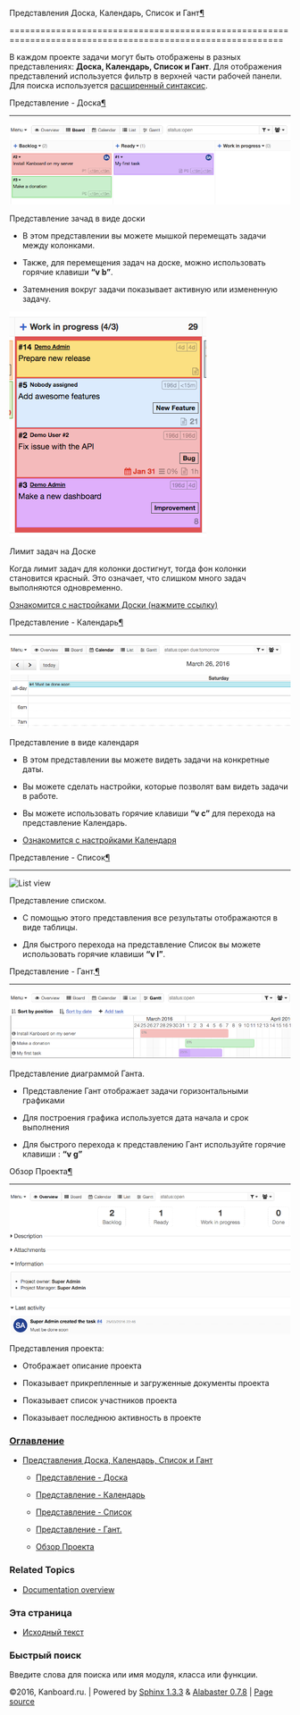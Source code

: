 Представления Доска, Календарь, Список и Гант[¶](#board-calendar-and-list-views "Ссылка на этот заголовок")

===========================================================================================================



В каждом проекте задачи могут быть отображены в разных представлениях: **Доска, Календарь, Список и Гант**. Для отображения представлений используется фильтр в верхней части рабочей панели. Для поиска используется [расширенный синтаксис](ext-search.markdown).



Представление - Доска[¶](#board-view "Ссылка на этот заголовок")

----------------------------------------------------------------



![Board view](_images/board-view.png)



Представление зачад в виде доски



-   В этом представлении вы можете мышкой перемещать задачи между колонками.



-   Также, для перемещения задач на доске, можно использовать горячие клавиши **“v b”**.



-   Затемнения вокруг задачи показывает активную или измененную задачу.



![Board Task Limit](_images/board-task-limit.png)



Лимит задач на Доске



Когда лимит задач для колонки достигнут, тогда фон колонки становится красный. Это означает, что слишком много задач выполняются одновременно.



[Ознакомится с настройками Доски (нажмите ссылку)](board-configuration.markdown)



Представление - Календарь[¶](#calendar-view "Ссылка на этот заголовок")

-----------------------------------------------------------------------



![Calendar view](_images/calendar-view.png)



Представление в виде календаря



-   В этом представлении вы можете видеть задачи на конкретные даты.



-   Вы можете сделать настройки, которые позволят вам видеть задачи в работе.



-   Вы можете использовать горячие клавиши **“v c”** для перехода на представление Календарь.



-   [Ознакомится с настройками Календаря](calendar-configuration.markdown)



Представление - Список[¶](#list-view "Ссылка на этот заголовок")

----------------------------------------------------------------



![List view](https://kanboard.net/screenshots/documentation/list-view.png)



Представление списком.



-   С помощью этого представления все результаты отображаются в виде таблицы.



-   Для быстрого перехода на представление Список вы можете использовать горячие клавиши **“v l”**.



Представление - Гант.[¶](#gantt-view "Ссылка на этот заголовок")

----------------------------------------------------------------



![Gantt view](_images/gantt-view.png)



Представление диаграммой Ганта.



-   Представление Гант отображает задачи горизонтальными графиками



-   Для построения графика используется дата начала и срок выполнения



-   Для быстрого перехода к представлению Гант используйте горячие клавиши : **“v g”**



Обзор Проекта[¶](#project-overview "Ссылка на этот заголовок")

--------------------------------------------------------------



![Project overview](_images/project-view.png)



Представления проекта:



-   Отображает описание проекта



-   Показывает прикрепленные и загруженные документы проекта



-   Показывает список участников проекта



-   Показывает последнюю активность в проекте



### [Оглавление](index.markdown)



-   [Представления Доска, Календарь, Список и Гант](#)

    -   [Представление - Доска](#board-view)

    -   [Представление - Календарь](#calendar-view)

    -   [Представление - Список](#list-view)

    -   [Представление - Гант.](#gantt-view)

    -   [Обзор Проекта](#project-overview)



### Related Topics



-   [Documentation overview](index.markdown)



### Эта страница



-   [Исходный текст](_sources/project-views.txt)



### Быстрый поиск



Введите слова для поиска или имя модуля, класса или функции.



©2016, Kanboard.ru. | Powered by [Sphinx 1.3.3](http://sphinx-doc.org/) & [Alabaster 0.7.8](https://github.com/bitprophet/alabaster) | [Page source](_sources/project-views.txt)


